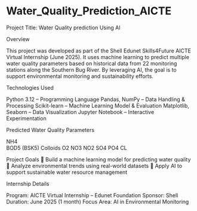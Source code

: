 # Water_Quality_Prediction_AICTE
 
Project Title: Water Quality prediction Using AI


Overview

This project was developed as part of the Shell Edunet Skills4Future AICTE Virtual Internship (June 2025). 
It uses machine learning to predict multiple water quality parameters based on historical data from 22 monitoring stations along the Southern Bug River.
By leveraging AI, the goal is to support environmental monitoring and sustainability efforts.


Technologies Used

Python 3.12 – Programming Language
Pandas, NumPy – Data Handling & Processing
Scikit-learn – Machine Learning Model & Evaluation
Matplotlib, Seaborn – Data Visualization
Jupyter Notebook – Interactive Experimentation


Predicted Water Quality Parameters
 
NH4  
BOD5 (BSK5)
Colloids  O2  NO3 NO2 SO4  PO4 CL

Project Goals
🔹 Build a machine learning model for predicting water quality 
🔹 Analyze environmental trends using real-world datasets 
🔹 Apply AI to support sustainable water resource management

Internship Details

Program: AICTE Virtual Internship – Edunet Foundation
Sponsor: Shell
Duration: June 2025 (1 month)
Focus Area: AI in Environmental Monitoring

